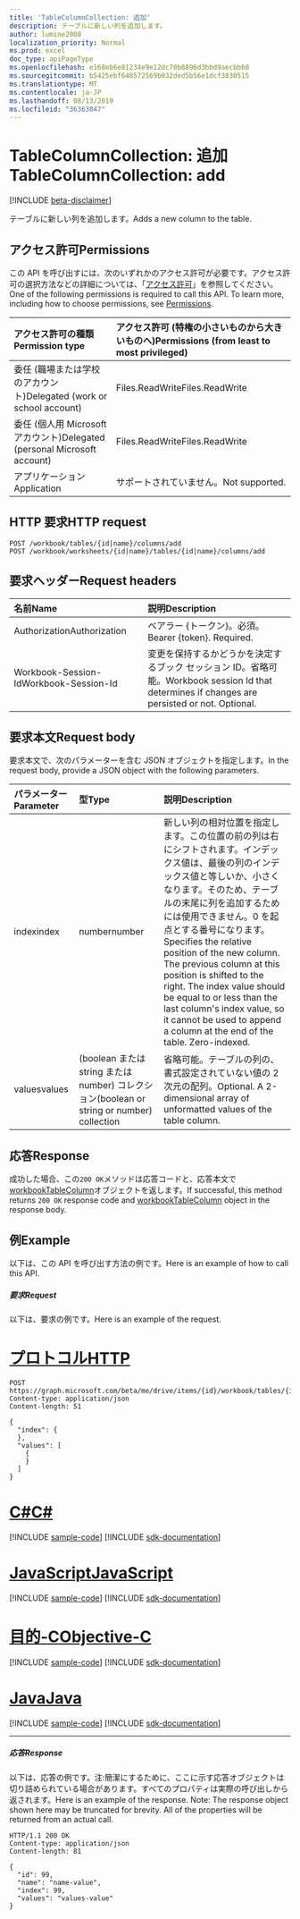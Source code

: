 ```yaml
---
title: 'TableColumnCollection: 追加'
description: テーブルに新しい列を追加します。
author: lumine2008
localization_priority: Normal
ms.prod: excel
doc_type: apiPageType
ms.openlocfilehash: e168eb6e81234e9e12dc70b8896d3bbd9aecbb60
ms.sourcegitcommit: b5425ebf648572569b032ded5b56e1dcf3830515
ms.translationtype: MT
ms.contentlocale: ja-JP
ms.lasthandoff: 08/13/2019
ms.locfileid: "36363047"
---
```

# <a name="tablecolumncollection-add"></a><span data-ttu-id="d36f0-103">TableColumnCollection: 追加</span><span class="sxs-lookup"><span data-stu-id="d36f0-103">TableColumnCollection: add</span></span>

[!INCLUDE [beta-disclaimer](../../includes/beta-disclaimer.md)]

<span data-ttu-id="d36f0-104">テーブルに新しい列を追加します。</span><span class="sxs-lookup"><span data-stu-id="d36f0-104">Adds a new column to the table.</span></span>
## <a name="permissions"></a><span data-ttu-id="d36f0-105">アクセス許可</span><span class="sxs-lookup"><span data-stu-id="d36f0-105">Permissions</span></span>
<span data-ttu-id="d36f0-p101">この API を呼び出すには、次のいずれかのアクセス許可が必要です。アクセス許可の選択方法などの詳細については、「[アクセス許可](/graph/permissions-reference)」を参照してください。</span><span class="sxs-lookup"><span data-stu-id="d36f0-p101">One of the following permissions is required to call this API. To learn more, including how to choose permissions, see [Permissions](/graph/permissions-reference).</span></span>

|<span data-ttu-id="d36f0-108">アクセス許可の種類</span><span class="sxs-lookup"><span data-stu-id="d36f0-108">Permission type</span></span>      | <span data-ttu-id="d36f0-109">アクセス許可 (特権の小さいものから大きいものへ)</span><span class="sxs-lookup"><span data-stu-id="d36f0-109">Permissions (from least to most privileged)</span></span>              |
|:--------------------|:---------------------------------------------------------|
|<span data-ttu-id="d36f0-110">委任 (職場または学校のアカウント)</span><span class="sxs-lookup"><span data-stu-id="d36f0-110">Delegated (work or school account)</span></span> | <span data-ttu-id="d36f0-111">Files.ReadWrite</span><span class="sxs-lookup"><span data-stu-id="d36f0-111">Files.ReadWrite</span></span>    |
|<span data-ttu-id="d36f0-112">委任 (個人用 Microsoft アカウント)</span><span class="sxs-lookup"><span data-stu-id="d36f0-112">Delegated (personal Microsoft account)</span></span> | <span data-ttu-id="d36f0-113">Files.ReadWrite</span><span class="sxs-lookup"><span data-stu-id="d36f0-113">Files.ReadWrite</span></span>    |
|<span data-ttu-id="d36f0-114">アプリケーション</span><span class="sxs-lookup"><span data-stu-id="d36f0-114">Application</span></span> | <span data-ttu-id="d36f0-115">サポートされていません。</span><span class="sxs-lookup"><span data-stu-id="d36f0-115">Not supported.</span></span> |

## <a name="http-request"></a><span data-ttu-id="d36f0-116">HTTP 要求</span><span class="sxs-lookup"><span data-stu-id="d36f0-116">HTTP request</span></span>
<!-- { "blockType": "ignored" } -->
```http
POST /workbook/tables/{id|name}/columns/add
POST /workbook/worksheets/{id|name}/tables/{id|name}/columns/add

```
## <a name="request-headers"></a><span data-ttu-id="d36f0-117">要求ヘッダー</span><span class="sxs-lookup"><span data-stu-id="d36f0-117">Request headers</span></span>
| <span data-ttu-id="d36f0-118">名前</span><span class="sxs-lookup"><span data-stu-id="d36f0-118">Name</span></span>       | <span data-ttu-id="d36f0-119">説明</span><span class="sxs-lookup"><span data-stu-id="d36f0-119">Description</span></span>|
|:---------------|:----------|
| <span data-ttu-id="d36f0-120">Authorization</span><span class="sxs-lookup"><span data-stu-id="d36f0-120">Authorization</span></span>  | <span data-ttu-id="d36f0-p102">ベアラー {トークン}。必須。</span><span class="sxs-lookup"><span data-stu-id="d36f0-p102">Bearer {token}. Required.</span></span> |
| <span data-ttu-id="d36f0-123">Workbook-Session-Id</span><span class="sxs-lookup"><span data-stu-id="d36f0-123">Workbook-Session-Id</span></span>  | <span data-ttu-id="d36f0-p103">変更を保持するかどうかを決定するブック セッション ID。省略可能。</span><span class="sxs-lookup"><span data-stu-id="d36f0-p103">Workbook session Id that determines if changes are persisted or not. Optional.</span></span>|

## <a name="request-body"></a><span data-ttu-id="d36f0-126">要求本文</span><span class="sxs-lookup"><span data-stu-id="d36f0-126">Request body</span></span>
<span data-ttu-id="d36f0-127">要求本文で、次のパラメーターを含む JSON オブジェクトを指定します。</span><span class="sxs-lookup"><span data-stu-id="d36f0-127">In the request body, provide a JSON object with the following parameters.</span></span>

| <span data-ttu-id="d36f0-128">パラメーター</span><span class="sxs-lookup"><span data-stu-id="d36f0-128">Parameter</span></span>    | <span data-ttu-id="d36f0-129">型</span><span class="sxs-lookup"><span data-stu-id="d36f0-129">Type</span></span>   |<span data-ttu-id="d36f0-130">説明</span><span class="sxs-lookup"><span data-stu-id="d36f0-130">Description</span></span>|
|:---------------|:--------|:----------|
|<span data-ttu-id="d36f0-131">index</span><span class="sxs-lookup"><span data-stu-id="d36f0-131">index</span></span>|<span data-ttu-id="d36f0-132">number</span><span class="sxs-lookup"><span data-stu-id="d36f0-132">number</span></span>|<span data-ttu-id="d36f0-p104">新しい列の相対位置を指定します。この位置の前の列は右にシフトされます。インデックス値は、最後の列のインデックス値と等しいか、小さくなります。そのため、テーブルの末尾に列を追加するためには使用できません。0 を起点とする番号になります。</span><span class="sxs-lookup"><span data-stu-id="d36f0-p104">Specifies the relative position of the new column. The previous column at this position is shifted to the right. The index value should be equal to or less than the last column's index value, so it cannot be used to append a column at the end of the table. Zero-indexed.</span></span>|
|<span data-ttu-id="d36f0-137">values</span><span class="sxs-lookup"><span data-stu-id="d36f0-137">values</span></span>|<span data-ttu-id="d36f0-138">(boolean または string または number) コレクション</span><span class="sxs-lookup"><span data-stu-id="d36f0-138">(boolean or string or number) collection</span></span>|<span data-ttu-id="d36f0-p105">省略可能。テーブルの列の、書式設定されていない値の 2 次元の配列。</span><span class="sxs-lookup"><span data-stu-id="d36f0-p105">Optional. A 2-dimensional array of unformatted values of the table column.</span></span>|

## <a name="response"></a><span data-ttu-id="d36f0-141">応答</span><span class="sxs-lookup"><span data-stu-id="d36f0-141">Response</span></span>

<span data-ttu-id="d36f0-142">成功した場合、この`200 OK`メソッドは応答コードと、応答本文で[workbookTableColumn](../resources/workbooktablecolumn.md)オブジェクトを返します。</span><span class="sxs-lookup"><span data-stu-id="d36f0-142">If successful, this method returns `200 OK` response code and [workbookTableColumn](../resources/workbooktablecolumn.md) object in the response body.</span></span>

## <a name="example"></a><span data-ttu-id="d36f0-143">例</span><span class="sxs-lookup"><span data-stu-id="d36f0-143">Example</span></span>
<span data-ttu-id="d36f0-144">以下は、この API を呼び出す方法の例です。</span><span class="sxs-lookup"><span data-stu-id="d36f0-144">Here is an example of how to call this API.</span></span>
##### <a name="request"></a><span data-ttu-id="d36f0-145">要求</span><span class="sxs-lookup"><span data-stu-id="d36f0-145">Request</span></span>
<span data-ttu-id="d36f0-146">以下は、要求の例です。</span><span class="sxs-lookup"><span data-stu-id="d36f0-146">Here is an example of the request.</span></span>

# <a name="httptabhttp"></a>[<span data-ttu-id="d36f0-147">プロトコル</span><span class="sxs-lookup"><span data-stu-id="d36f0-147">HTTP</span></span>](#tab/http)
<!-- {
  "blockType": "request",
  "name": "tablecolumncollection_add"
}-->
```http
POST https://graph.microsoft.com/beta/me/drive/items/{id}/workbook/tables/{id|name}/columns/add
Content-type: application/json
Content-length: 51

{
  "index": {
  },
  "values": [
    {
    }
  ]
}
```
# <a name="ctabcsharp"></a>[<span data-ttu-id="d36f0-148">C#</span><span class="sxs-lookup"><span data-stu-id="d36f0-148">C#</span></span>](#tab/csharp)
[!INCLUDE [sample-code](../includes/snippets/csharp/tablecolumncollection-add-csharp-snippets.md)]
[!INCLUDE [sdk-documentation](../includes/snippets/snippets-sdk-documentation-link.md)]

# <a name="javascripttabjavascript"></a>[<span data-ttu-id="d36f0-149">JavaScript</span><span class="sxs-lookup"><span data-stu-id="d36f0-149">JavaScript</span></span>](#tab/javascript)
[!INCLUDE [sample-code](../includes/snippets/javascript/tablecolumncollection-add-javascript-snippets.md)]
[!INCLUDE [sdk-documentation](../includes/snippets/snippets-sdk-documentation-link.md)]

# <a name="objective-ctabobjc"></a>[<span data-ttu-id="d36f0-150">目的-C</span><span class="sxs-lookup"><span data-stu-id="d36f0-150">Objective-C</span></span>](#tab/objc)
[!INCLUDE [sample-code](../includes/snippets/objc/tablecolumncollection-add-objc-snippets.md)]
[!INCLUDE [sdk-documentation](../includes/snippets/snippets-sdk-documentation-link.md)]

# <a name="javatabjava"></a>[<span data-ttu-id="d36f0-151">Java</span><span class="sxs-lookup"><span data-stu-id="d36f0-151">Java</span></span>](#tab/java)
[!INCLUDE [sample-code](../includes/snippets/java/tablecolumncollection-add-java-snippets.md)]
[!INCLUDE [sdk-documentation](../includes/snippets/snippets-sdk-documentation-link.md)]

---


##### <a name="response"></a><span data-ttu-id="d36f0-152">応答</span><span class="sxs-lookup"><span data-stu-id="d36f0-152">Response</span></span>
<span data-ttu-id="d36f0-p106">以下は、応答の例です。注:簡潔にするために、ここに示す応答オブジェクトは切り詰められている場合があります。すべてのプロパティは実際の呼び出しから返されます。</span><span class="sxs-lookup"><span data-stu-id="d36f0-p106">Here is an example of the response. Note: The response object shown here may be truncated for brevity. All of the properties will be returned from an actual call.</span></span>
<!-- {
  "blockType": "response",
  "truncated": true,
  "@odata.type": "microsoft.graph.workbookTableColumn"
} -->
```http
HTTP/1.1 200 OK
Content-type: application/json
Content-length: 81

{
  "id": 99,
  "name": "name-value",
  "index": 99,
  "values": "values-value"
}
```

<!-- uuid: 8fcb5dbc-d5aa-4681-8e31-b001d5168d79
2015-10-25 14:57:30 UTC -->
<!--
{
  "type": "#page.annotation",
  "description": "TableColumnCollection: add",
  "keywords": "",
  "section": "documentation",
  "tocPath": "",
  "suppressions": [
  ]
}
-->

